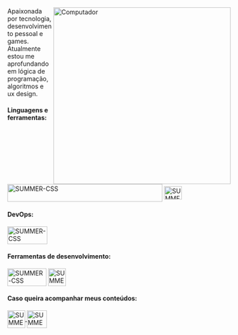 ##
<img src="https://raw.githubusercontent.com/MicaelliMedeiros/micaellimedeiros/master/image/computer-illustration.png" min-width="400px" max-width="400px" width="400px" align="right" alt="Computador">

<p align="left"> 
  Apaixonada por tecnologia, desenvolvimento pessoal e games. <br>
  Atualmente estou me aprofundando em lógica de programação, algoritmos e ux design.
</p>

<div align="left">
  <h4>Linguagens e  ferramentas:</h4>
  <img align="center" alt="SUMMER-CSS" width="350" height="40" margin="0" src="https://skillicons.dev/icons?i=html,css,js,angular,ts,bootstrap,sass,tailwind" />
  <img align="center" alt="SUMMER-CSS" height="30" width="40" margin="0" src="https://cdn.jsdelivr.net/gh/devicons/devicon/icons/ionic/ionic-original.svg" />
</div> 

 <div align="left">
  <h4>DevOps:</h4>
  <img align="center" alt="SUMMER-CSS" width="90" height="40" margin="0" src="https://skillicons.dev/icons?i=git,github" />
 </div>
 
 <div align="left">
  <h4>Ferramentas de desenvolvimento:</h4>
   <img align="center" alt="SUMMER-CSS" margin="0" width="88" height="40"src="https://skillicons.dev/icons?i=vscode,figma&theme=dark"/>
  <img align="center" alt="SUMMER-CSS" margin="0" height="40" width="40" src="https://user-images.githubusercontent.com/81439112/199862837-9aa0717b-2cf7-4cc6-82e2-7afd64d0b142.png" />
 </div>
 
<div align="left">
 <h4>Caso queira acompanhar meus conteúdos: </h4>
 <div> 
   <a href="https://www.linkedin.com/in/stefhany-santos-6093061ba/" target="_blank">
     <img align="center" alt="SUMMER-CSS" width="40" height="40" src="https://skillicons.dev/icons?i=linkedin" target="_blanck"/>
   </a>
   <a href="https://discord.gg/cqPC6Kb76w" target="_blank">
      <img align="center" alt="SUMMER-CSS" width="45" height="40" src="https://skillicons.dev/icons?i=discord" target="_blanck"/>
   </a>
</div>
</div>

##

